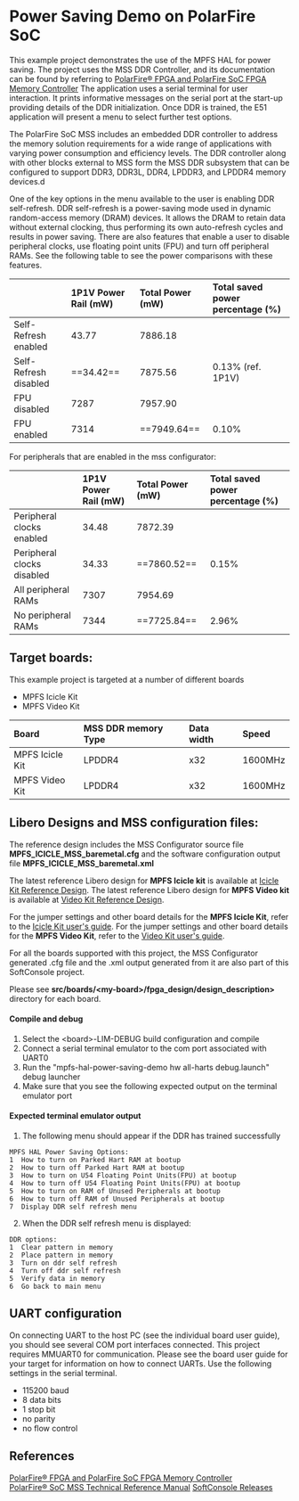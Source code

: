 # Power Saving Demo on PolarFire SoC

This example project demonstrates the use of the MPFS HAL for power saving.
The project uses the MSS DDR Controller, and its documentation can be found by
referring to [PolarFire® FPGA and PolarFire SoC FPGA Memory Controller](https://onlinedocs.microchip.com/pr/GUID-FF8061A7-7A15-470F-A6F5-E733C24D85F0-en-US-1/index.html) 
The application uses a serial terminal for user interaction. It prints
informative messages on the serial port at the start-up providing details of
the DDR initialization. Once DDR is trained, the E51 application will present a
menu to select further test options.

The PolarFire SoC MSS includes an embedded DDR controller to address the memory
solution requirements for a wide range of applications with varying power
consumption and efficiency levels. The DDR controller along with other blocks
external to MSS form the MSS DDR subsystem that can be configured to support
DDR3, DDR3L, DDR4, LPDDR3, and LPDDR4 memory devices.d

One of the key options in the menu available to the user is enabling DDR
self-refresh. DDR self-refresh is a power-saving mode used in dynamic
random-access memory (DRAM) devices. It allows the DRAM to retain data without
external clocking, thus performing its own auto-refresh cycles and results in
power saving. There are also features that enable a user to disable peripheral
clocks, use floating point units (FPU) and turn off peripheral RAMs. See the
following table to see the power comparisons with these features.

|| 1P1V Power Rail (mW) | Total Power (mW) | Total saved power percentage (%)|
|:----------------------|:----------|:------------|:------|
| Self-Refresh enabled             | 43.77     | 7886.18     |       |
| Self-Refresh disabled         | ==34.42== | 7875.56     | 0.13% (ref. 1P1V)|
| FPU disabled                      | 7287      | 7957.90     |       |
| FPU enabled                       | 7314      | ==7949.64== | 0.10% |

For peripherals that are enabled in the mss configurator:

|| 1P1V Power Rail (mW) | Total Power (mW) | Total saved power percentage (%)|
|:----------------------|:----------|:------------|:------|
| Peripheral clocks enabled         | 34.48     | 7872.39     |       |
| Peripheral clocks disabled        | 34.33     | ==7860.52== | 0.15% |
| All peripheral RAMs               | 7307      | 7954.69     |       |
| No peripheral RAMs                | 7344      | ==7725.84== | 2.96% |

## Target boards:

This example project is targeted at a number of different boards
 - MPFS Icicle Kit
 - MPFS Video Kit

| Board                     | MSS DDR memory Type| Data width | Speed       |
| :-------------            | :----------  | :----------  |:----------  |
|  MPFS Icicle Kit          | LPDDR4       |  x32         |  1600MHz    |
|  MPFS Video Kit           | LPDDR4       |  x32         |  1600MHz    |

## Libero Designs and MSS configuration files:

The reference design includes the MSS Configurator source file **MPFS_ICICLE_MSS_baremetal.cfg**
and the software configuration output file **MPFS_ICICLE_MSS_baremetal.xml**

The latest reference Libero design for **MPFS Icicle kit** is available at [Icicle Kit Reference Design](https://mi-v-ecosystem.github.io/redirects/repo-icicle-kit-reference-design).
The latest reference Libero design for **MPFS Video kit** is available at [Video Kit Reference Design](https://mi-v-ecosystem.github.io/redirects/repo-sev-kit-reference-design).

For the jumper settings and other board details for the **MPFS Icicle Kit**, refer to the [Icicle Kit user's guide](https://mi-v-ecosystem.github.io/redirects/updating-icicle-kit_updating-icicle-kit-design-and-linux).
For the jumper settings and other board details for the **MPFS Video Kit**, refer to the [Video Kit user's guide](https://mi-v-ecosystem.github.io/redirects/boards-mpfs-sev-kit-sev-kit-user-guide).

For all the boards supported with this project, the MSS Configurator generated
.cfg file and the .xml output generated from it are also part of this
SoftConsole project.

Please see **src/boards/\<my-board>/fpga_design/design_description>** directory
for each board.

#### Compile and debug

1. Select the \<board>-LIM-DEBUG build configuration and compile
2. Connect a serial terminal emulator to the com port associated with UART0
3. Run the "mpfs-hal-power-saving-demo hw all-harts debug.launch" debug launcher
4. Make sure that you see the following expected output on the terminal emulator port

#### Expected terminal emulator output

1. The following menu should appear if the DDR has trained successfully

  ```
  MPFS HAL Power Saving Options:
  1  How to turn on Parked Hart RAM at bootup
  2  How to turn off Parked Hart RAM at bootup
  3  How to turn on U54 Floating Point Units(FPU) at bootup
  4  How to turn off U54 Floating Point Units(FPU) at bootup
  5  How to turn on RAM of Unused Peripherals at bootup
  6  How to turn off RAM of Unused Peripherals at bootup
  7  Display DDR self refresh menu
  ```

2. When the DDR self refresh menu is displayed:

  ```
  DDR options:
  1  Clear pattern in memory
  2  Place pattern in memory
  3  Turn on ddr self refresh
  4  Turn off ddr self refresh
  5  Verify data in memory
  6  Go back to main menu
  ```

## UART configuration

On connecting UART to the host PC (see the individual board user guide), you
should see several COM port interfaces connected. This project requires MMUART0
for communication. Please see the board user guide for your target for
information on how to connect UARTs. Use the following settings in the serial
terminal.

- 115200 baud
- 8 data bits
- 1 stop bit
- no parity
- no flow control

## References

[PolarFire® FPGA and PolarFire SoC FPGA Memory Controller](https://onlinedocs.microchip.com/pr/GUID-FF8061A7-7A15-470F-A6F5-E733C24D85F0-en-US-1/index.html)  
[PolarFire® SoC MSS Technical Reference Manual](https://onlinedocs.microchip.com/pr/GUID-0E320577-28E6-4365-9BB8-9E1416A0A6E4-en-US-3/index.html)
[SoftConsole Releases](https://www.microchip.com/en-us/products/fpgas-and-plds/fpga-and-soc-design-tools/soc-fpga/softconsole#Download%20Software)